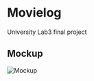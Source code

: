 # Movielog
University Lab3 final project

## Mockup

![Mockup](https://user-images.githubusercontent.com/81455931/166292420-1b2caa8c-1f58-4a36-b235-5346bb6e4e4d.png)
